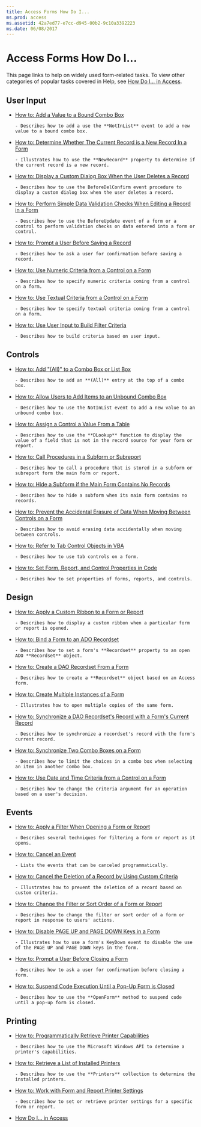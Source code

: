```yaml
---
title: Access Forms How Do I...
ms.prod: access
ms.assetid: 42a7ed77-e7cc-d945-00b2-9c10a3392223
ms.date: 06/08/2017
---
```



# Access Forms How Do I... 

This page links to help on widely used form-related tasks. To view other categories of popular tasks covered in Help, see [How Do I... in Access](how-do-i-access-vba-reference.md).


## User Input


- [How to: Add a Value to a Bound Combo Box](../Forms/add-a-value-to-a-bound-combo-box.md)
    
      - Describes how to add a use the **NotInList** event to add a new value to a bound combo box.
    
- [How to: Determine Whether The Current Record is a New Record In a Form](../Forms/determine-whether-the-current-record-is-a-new-record-in-a-form.md)
    
      - Illustrates how to use the **NewRecord** property to determine if the current record is a new record.
    
- [How to: Display a Custom Dialog Box When the User Deletes a Record](../Forms/display-a-custom-dialog-box-when-the-user-deletes-a-record.md)
    
      - Describes how to use the BeforeDelConfirm event procedure to display a custom dialog box when the user deletes a record.
    
- [How to: Perform Simple Data Validation Checks When Editing a Record in a Form](../Forms/perform-simple-data-validation-checks-when-editing-a-record-in-a-form.md)
    
      - Describes how to use the BeforeUpdate event of a form or a control to perform validation checks on data entered into a form or control.
    
- [How to: Prompt a User Before Saving a Record](../Forms/prompt-a-user-before-saving-a-record.md)
    
      - Describes how to ask a user for confirmation before saving a record.
    
- [How to: Use Numeric Criteria from a Control on a Form](../Forms/use-numeric-criteria-from-a-control-on-a-form.md)
    
      - Describes how to specify numeric criteria coming from a control on a form.
    
- [How to: Use Textual Criteria from a Control on a Form](../Forms/use-textual-criteria-from-a-control-on-a-form.md)
    
      - Describes how to specify textual criteria coming from a control on a form.
    
- [How to: Use User Input to Build Filter Criteria](../Forms/use-user-input-to-build-filter-criteria.md)
    
      - Describes how to build criteria based on user input.
    

## Controls


- [How to: Add "(All)" to a Combo Box or List Box](../Controls/addallto-a-combo-box-or-list-box.md)
    
      - Describes how to add an **(All)** entry at the top of a combo box.
    
- [How to: Allow Users to Add Items to an Unbound Combo Box](../Controls/allow-users-to-add-items-to-an-unbound-combo-box.md)
    
      - Describes how to use the NotInList event to add a new value to an unbound combo box.
    
- [How to: Assign a Control a Value From a Table](../Controls/assign-a-control-a-value-from-a-table.md)
    
      - Describes how to use the **DLookup** function to display the value of a field that is not in the record source for your form or report.
    
- [How to: Call Procedures in a Subform or Subreport](../Controls/call-procedures-in-a-subform-or-subreport.md)
    
      - Describes how to call a procedure that is stored in a subform or subreport form the main form or report.
    
- [How to: Hide a Subform if the Main Form Contains No Records](../Controls/hide-a-subform-if-the-main-form-contains-no-records.md)
    
      - Describes how to hide a subform when its main form contains no records.
    
- [How to: Prevent the Accidental Erasure of Data When Moving Between Controls on a Form](../Controls/prevent-the-accidental-erasure-of-data-when-moving-between-controls-on-a-form.md)
    
      - Describes how to avoid erasing data accidentally when moving between controls.
    
- [How to: Refer to Tab Control Objects in VBA](../Controls/refer-to-tab-control-objects-in-vba.md)
    
      - Describes how to use tab controls on a form.
    
- [How to: Set Form, Report, and Control Properties in Code](../Reports/set-form-report-and-control-properties-in-code.md)
    
      - Describes how to set properties of forms, reports, and controls.
    

## Design


- [How to: Apply a Custom Ribbon to a Form or Report](http://msdn.microsoft.com/library/7dcdfa42-3eaa-43f9-b99d-56b2cac97f84%28Office.15%29.aspx)
    
      - Describes how to display a custom ribbon when a particular form or report is opened.
    
- [How to: Bind a Form to an ADO Recordset](../ActiveX-Data-Objects/bind-a-form-to-an-ado-recordset.md)
    
      - Describes how to set a form's **Recordset** property to an open ADO **Recordset** object.
    
- [How to: Create a DAO Recordset From a Form](../Data-Access-Objects/create-a-dao-recordset-from-a-form.md)
    
      - Describes how to create a **Recordset** object based on an Access form.
    
- [How to: Create Multiple Instances of a Form](../Forms-Design/create-multiple-instances-of-a-form.md)
    
      - Illustrates how to open multiple copies of the same form.
    
- [How to: Synchronize a DAO Recordset's Record with a Form's Current Record](../Data-Access-Objects/synchronize-a-dao-recordset-s-record-with-a-form-s-current-record.md)
    
      - Describes how to synchronize a recordset's record with the form's current record.
    
- [How to: Synchronize Two Combo Boxes on a Form](../Forms-Design/synchronize-two-combo-boxes-on-a-form.md)
    
      - Describes how to limit the choices in a combo box when selecting an item in another combo box.
    
- [How to: Use Date and Time Criteria from a Control on a Form](../Forms-Design/use-date-and-time-criteria-from-a-control-on-a-form.md)
    
      - Describes how to change the criteria argument for an operation based on a user's decision.
    

## Events


- [How to: Apply a Filter When Opening a Form or Report](../Forms-Design/apply-a-filter-when-opening-a-form-or-report.md)
    
      - Describes several techniques for filtering a form or report as it opens.
    
- [How to: Cancel an Event](../Forms-Design/cancel-an-event.md)
    
      - Lists the events that can be canceled programmatically.
    
- [How to: Cancel the Deletion of a Record by Using Custom Criteria](../Forms-Design/cancel-the-deletion-of-a-record-by-using-custom-criteria.md)
    
      - Illustrates how to prevent the deletion of a record based on custom criteria.
    
- [How to: Change the Filter or Sort Order of a Form or Report](../Forms-Design/change-the-filter-or-sort-order-of-a-form-or-report.md)
    
      - Describes how to change the filter or sort order of a form or report in response to users' actions.
    
- [How to: Disable PAGE UP and PAGE DOWN Keys in a Form](../Forms-Design/disable-page-up-and-page-down-keys-in-a-form.md)
    
      - Illustrates how to use a form's KeyDown event to disable the use of the PAGE UP and PAGE DOWN keys in the form.
    
- [How to: Prompt a User Before Closing a Form](../Forms-Design/prompt-a-user-before-closing-a-form.md)
    
      - Describes how to ask a user for confirmation before closing a form.
    
- [How to: Suspend Code Execution Until a Pop-Up Form is Closed](../Forms-Design/suspend-code-execution-until-a-pop-up-form-is-closed.md)
    
      - Describes how to use the **OpenForm** method to suspend code until a pop-up form is closed.
    

## Printing


- [How to: Programmatically Retrieve Printer Capabilities](../Printing/programmatically-retrieve-printer-capabilities.md)
    
      - Describes how to use the Microsoft Windows API to determine a printer's capabilities.
    
- [How to: Retrieve a List of Installed Printers](../Printing/retrieve-a-list-of-installed-printers.md)
    
      - Describes how to use the **Printers** collection to determine the installed printers.
    
- [How to: Work with Form and Report Printer Settings](../Printing/work-with-form-and-report-printer-settings.md)
    
      - Describes how to set or retrieve printer settings for a specific form or report.
    

- [How Do I... in Access](how-do-i-access-vba-reference.md)
    

